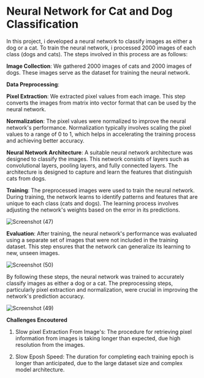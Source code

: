# Neural Network for Cat and Dog Classification

In this project, i developed a neural network to classify images as either a dog or a cat. To train the neural network, i processed 2000 images of each class (dogs and cats). The steps involved in this process are as follows:

**Image Collection**: We gathered 2000 images of cats and 2000 images of dogs. These images serve as the dataset for training the neural network.

**Data Preprocessing**:

**Pixel Extraction**: We extracted pixel values from each image. This step converts the images from matrix into vector format that can be used by the neural network.

**Normalization**: The pixel values were normalized to improve the neural network's performance. Normalization typically involves scaling the pixel values to a range of 0 to 1, which helps in accelerating the training process and achieving better accuracy.

**Neural Network Architecture**: A suitable neural network architecture was designed to classify the images. This network consists of layers such as convolutional layers, pooling layers, and fully connected layers. The architecture is designed to capture and learn the features that distinguish cats from dogs.

**Training**: The preprocessed images were used to train the neural network. During training, the network learns to identify patterns and features that are unique to each class (cats and dogs). The learning process involves adjusting the network's weights based on the error in its predictions.

  ![Screenshot (47)](https://github.com/Davlegbish/Dog-and-Cat-Classification/assets/155652335/98202687-b63e-430b-a48f-0b545e6ad5b0)
  

**Evaluation**: After training, the neural network's performance was evaluated using a separate set of images that were not included in the training dataset. This step ensures that the network can generalize its learning to new, unseen images.

![Screenshot (50)](https://github.com/Davlegbish/Dog-and-Cat-Classification/assets/155652335/bb826a55-8c4c-43a0-b48e-54a372f2bd35)


By following these steps, the neural network was trained to accurately classify images as either a dog or a cat. The preprocessing steps, particularly pixel extraction and normalization, were crucial in improving the network's prediction accuracy.

![Screenshot (49)](https://github.com/Davlegbish/Dog-and-Cat-Classification/assets/155652335/eb8ed5e5-b59f-4325-afe9-03323265919c)


**Challenges Encoutered**
1. Slow pixel Extraction From Image's:
   The procedure for retrieving pixel information from images is taking longer than expected, due high resolution from the images.

2. Slow Eposh Speed:
   The duration for completing each training epoch is longer than anticipated, due to the  large dataset size and complex model architecture.







